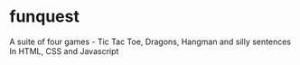 # funquest
A suite of four games - Tic Tac Toe, Dragons, Hangman and silly sentences
In HTML, CSS and Javascript
